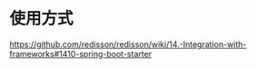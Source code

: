 # 使用方式

https://github.com/redisson/redisson/wiki/14.-Integration-with-frameworks#1410-spring-boot-starter

